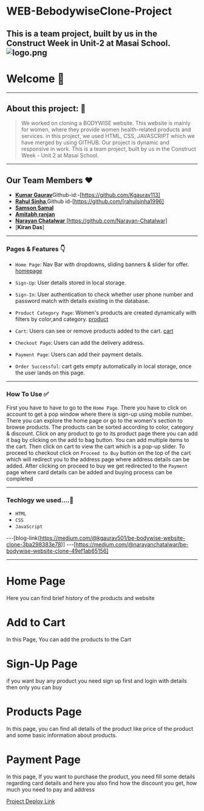 # WEB-BebodywiseClone-Project
This is a team project, built by us in the Construct Week in Unit-2 at Masai School.
![logo.png](https://res.cloudinary.com/mosaic-wellness/image/upload/f_auto,w_800,c_limit/v1606295435/staging/Home/Images/bodywise-logo.png)
---

# Welcome 👋

---

## About this project: 🙌

> We worked on cloning a BODYWISE website. This website is mainly for women, where they provide women health-related products and services. in this project, we used HTML, CSS, JAVASCRIPT which we have merged by using GITHUB. Our project is dynamic and responsive in work.
> This is a team project, built by us in the Construct Week - Unit 2 at Masai School.


---

## Our Team Members ❤️

- [**Kumar Gaurav**](https://www.linkedin.com/in/kgaurav501/)Github-id:-[https://github.com/Kgaurav113]
- [**Rahul Sinha**](https://www.linkedin.com/in/rahul-sinha-584a2694),Github id-[https://github.com/[rahulsinha1996]
- [**Samson Samal**](https://www.linkedin.com/in/samson-seemal-773637204/)
- [**Amitabh ranjan**]()
- [**Narayan Chatalwar** ](https://www.linkedin.com/in/narayan-chatalwar-09905121a/)[https://github.com/Narayan-Chatalwar]
- [**Kiran Das**]
---

### Pages & Features 👇

- `Home Page`: Nav Bar with dropdowns, sliding banners & slider for offer.
[homepage](https://miro.medium.com/max/700/1*xdpwa9zC-ZgJAzLJGIfKsg.png)
- `Sign-Up`: User details stored in local storage.
- `Sign-In`: User authentication to check whether user phone number and password match with details existing in the database.

- `Product Category Page`: Women's products are created dynamically with filters by color,and category.
[product](https://miro.medium.com/max/700/0*XBupkHHLHgwnNNcx.png)
- `Cart`: Users can see or remove products added to the cart.
[cart](https://miro.medium.com/max/326/0*sukr7N1gTHBd6702.png)
- `Checkout Page`: Users can add the delivery address.
- `Payment Page`: Users can add their payment details.
- `Order Successful`: cart gets empty automatically in local storage, once the user lands on this page.

---

### How To Use ✅

First you have to have to go to the `Home Page`. There you have to click on account to get a pop window where there is sign-up using mobile number.  There you can explore the home page or go to the women's section to browse products. The products can be sorted according to color,  category & discount. Click on any product to go to its product page there you can add it bag by clicking on the add to bag button. You can add multiple items to the cart. Then click on cart to view the cart which is a pop-up slider. To proceed to checkout click on `Proceed to Buy` button on the top of the cart which will redirect you to the address page where address details can be added. After clicking on proceed to buy we get redirected to the `Payment` page where card details can be added and buying process can be completed

---

### Techlogy we used....🔧

- `HTML`
- `CSS`
- `JavaScript`

---[blog-link(https://medium.com/@kgaurav501/be-bodywise-website-clone-3ba298383e78)]
---[https://medium.com/@narayanchatalwar/be-bodywise-website-clone-49ef1ab65156]



---

# Home Page
Here you can find brief history of the products and website
 
    



# Add to Cart
In this Page, You can add the products to the Cart





# Sign-Up Page
if you want buy any product you need sign up first and login with details then only you can buy





# Products Page
In this page, you can find all details of the product like price of the product and some basic information about products.



 # Payment Page
In this page, If you want to purchase the product, you need fill some details regarding card details and here you also find how the discount you get, how much you need to pay and address








[Project Deploy Link](https://github.com/rahulsinha1996/Project-Bebodywise)
